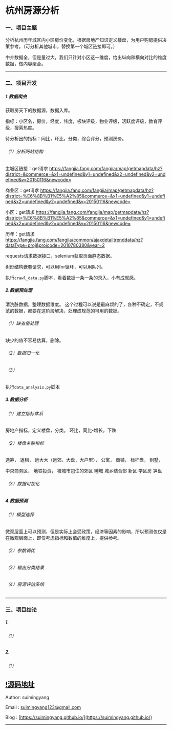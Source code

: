 # 杭州房源分析

### 一、项目主题
分析杭州历年城区内小区房价变化，根据房地产知识定义楼盘，为用户购房提供决策参考。（可分析其他城市，替换第一个城区链接即可。）

中介数据全，但是量过大，我们只针对小区这一维度，给出纵向和横向对比的维度数据，做内容聚合。

----

### 二、项目开发

##### 1.数据爬虫
获取房天下的数据源，数据入库。

指标：小区名，房价，经度，纬度，板块评级，物业评级，活跃度评级，教育评级，搜索热度。

待分析出的指标：同比，环比，分类，综合评分，预测房价。
###### （1）分析网站结构

主城区链接：get请求
    https://fangjia.fang.com/fangjia/map/getmapdata/hz?district=&commerce=&x1=undefined&y1=undefined&x2=undefined&y2=undefined&v=20150116&newcode=

商业区：get请求
    https://fangjia.fang.com/fangjia/map/getmapdata/hz?district=%E6%8B%B1%E5%A2%85&commerce=&x1=undefined&y1=undefined&x2=undefined&y2=undefined&v=20150116&newcode=

小区：get请求
    https://fangjia.fang.com/fangjia/map/getmapdata/hz?district=%E6%8B%B1%E5%A2%85&commerce=&x1=undefined&y1=undefined&x2=undefined&y2=undefined&v=20150116&newcode=

历年：get请求
    https://fangjia.fang.com/fangjia/common/ajaxdetailtrenddata/hz?dataType=proj&projcode=2010780380&year=2

requests请求数据接口，selenium获取页面静态数据。

树形结构嵌套请求，可以用for循环，可以用队列。

执行`crawl_data.py`脚本，看着数据一条一条的录入，小有成就感。

##### 2.数据预处理
清洗脏数据，整理数据维度。
这个过程可以说是最麻烦的了，各种不确定，不规范的数据，都要在这阶段解决，处理成规范的可用的数据。

###### （1）缺省值处理
缺少的值不容易估算，删除。

###### （2）数据归一化

###### （3）

执行`data_analysis.py`脚本

##### 3.数据分析
###### （1）建立指标体系
房地产指标，定义楼盘，分类。
环比，同比-增长，下跌

###### （2）楼盘关联指标
选筹，
返租，
远大大（远郊，大盘，大户型），
公寓，
商铺，
标杆盘，
别墅，

中央商务区，
地铁投资，
被城市包住的郊区
睡城
城乡结合部
新区
学区房
笋盘


###### （3）数据可视化

##### 4.数据预测
###### （1）模型选择
微观层面上可以预测，但是实际上会受政策，经济等因素的影响，所以预测仅仅是在微观层面上，即仅考虑指标和数值的维度上，提供参考。
###### （2）参数调优

###### （3）输出分类结果

###### （4）房源评估系统


-----

### 三、项目结论
##### 1.
###### （1）

##### 2.
###### （1）

[!源码地址](https://github.com/SuiMingYang/hz-house-price-statics)
----

Author: suimingyang 

Email : suimingyang123@gmail.com

Blog  : [https://suimingyang.github.io/](https://suimingyang.github.io/)

----
